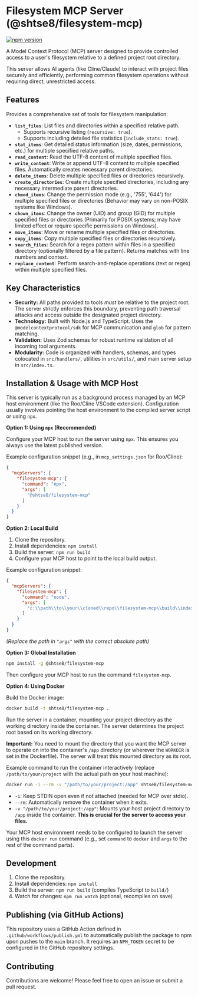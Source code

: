 # Filesystem MCP Server (@shtse8/filesystem-mcp)

[![npm version](https://badge.fury.io/js/%40shtse8%2Ffilesystem-mcp.svg)](https://badge.fury.io/js/%40shtse8%2Ffilesystem-mcp)

<!-- Add other badges here if applicable (e.g., license, build status) -->

A Model Context Protocol (MCP) server designed to provide controlled access to a
user's filesystem relative to a defined project root directory.

This server allows AI agents (like Cline/Claude) to interact with project files
securely and efficiently, performing common filesystem operations without
requiring direct, unrestricted access.

## Features

Provides a comprehensive set of tools for filesystem manipulation:

- **`list_files`**: List files and directories within a specified relative path.
  - Supports recursive listing (`recursive: true`).
  - Supports including detailed file statistics (`include_stats: true`).
- **`stat_items`**: Get detailed status information (size, dates, permissions,
  etc.) for multiple specified relative paths.
- **`read_content`**: Read the UTF-8 content of multiple specified files.
- **`write_content`**: Write or append UTF-8 content to multiple specified
  files. Automatically creates necessary parent directories.
- **`delete_items`**: Delete multiple specified files or directories
  recursively.
- **`create_directories`**: Create multiple specified directories, including any
  necessary intermediate parent directories.
- **`chmod_items`**: Change the permission mode (e.g., '755', '644') for
  multiple specified files or directories (Behavior may vary on non-POSIX
  systems like Windows).
- **`chown_items`**: Change the owner (UID) and group (GID) for multiple
  specified files or directories (Primarily for POSIX systems; may have limited
  effect or require specific permissions on Windows).
- **`move_items`**: Move or rename multiple specified files or directories.
- **`copy_items`**: Copy multiple specified files or directories recursively.
- **`search_files`**: Search for a regex pattern within files in a specified
  directory (optionally filtered by a file pattern). Returns matches with line
  numbers and context.
- **`replace_content`**: Perform search-and-replace operations (text or regex)
  within multiple specified files.

## Key Characteristics

- **Security:** All paths provided to tools _must_ be relative to the project
  root. The server strictly enforces this boundary, preventing path traversal
  attacks and access outside the designated project directory.
- **Technology:** Built with Node.js and TypeScript. Uses the
  `@modelcontextprotocol/sdk` for MCP communication and `glob` for pattern
  matching.
- **Validation:** Uses Zod schemas for robust runtime validation of all incoming
  tool arguments.
- **Modularity:** Code is organized with handlers, schemas, and types colocated
  in `src/handlers/`, utilities in `src/utils/`, and main server setup in
  `src/index.ts`.

## Installation & Usage with MCP Host

This server is typically run as a background process managed by an MCP host
environment (like the Roo/Cline VSCode extension). Configuration usually
involves pointing the host environment to the compiled server script or using
`npx`.

**Option 1: Using `npx` (Recommended)**

Configure your MCP host to run the server using `npx`. This ensures you always
use the latest published version.

Example configuration snippet (e.g., in `mcp_settings.json` for Roo/Cline):

```json
{
  "mcpServers": {
    "filesystem-mcp": {
      "command": "npx",
      "args": [
        "@shtse8/filesystem-mcp"
      ]
    }
  }
}
```

**Option 2: Local Build**

1. Clone the repository.
2. Install dependencies: `npm install`
3. Build the server: `npm run build`
4. Configure your MCP host to point to the local build output.

Example configuration snippet:

```json
{
  "mcpServers": {
    "filesystem-mcp": {
      "command": "node",
      "args": [
        "c:\\path\\to\\your\\cloned\\repo\\filesystem-mcp\\build\\index.js"
      ]
    }
  }
}
```

_(Replace the path in `"args"` with the correct absolute path)_

**Option 3: Global Installation**

```bash
npm install -g @shtse8/filesystem-mcp
```

Then configure your MCP host to run the command `filesystem-mcp`.

**Option 4: Using Docker**

Build the Docker image:

```bash
docker build -t shtse8/filesystem-mcp .
```

Run the server in a container, mounting your project directory as the working
directory inside the container. The server determines the project root based on
its working directory.

**Important:** You need to mount the directory that you want the MCP server to
operate on into the container's `/app` directory (or wherever the `WORKDIR` is
set in the Dockerfile). The server will treat this mounted directory as its
root.

Example command to run the container interactively (replace
`/path/to/your/project` with the actual path on your host machine):

```bash
docker run -i --rm -v "/path/to/your/project:/app" shtse8/filesystem-mcp
```

- `-i`: Keep STDIN open even if not attached (needed for MCP over stdio).
- `--rm`: Automatically remove the container when it exits.
- `-v "/path/to/your/project:/app"`: Mounts your host project directory to
  `/app` inside the container. **This is crucial for the server to access your
  files.**

Your MCP host environment needs to be configured to launch the server using this
`docker run` command (e.g., set `command` to `docker` and `args` to the rest of
the command parts).

## Development

1. Clone the repository.
2. Install dependencies: `npm install`
3. Build the server: `npm run build` (compiles TypeScript to `build/`)
4. Watch for changes: `npm run watch` (optional, recompiles on save)

## Publishing (via GitHub Actions)

This repository uses a GitHub Action defined in `.github/workflows/publish.yml`
to automatically publish the package to npm upon pushes to the `main` branch. It
requires an `NPM_TOKEN` secret to be configured in the GitHub repository
settings.

## Contributing

Contributions are welcome! Please feel free to open an issue or submit a pull
request.
